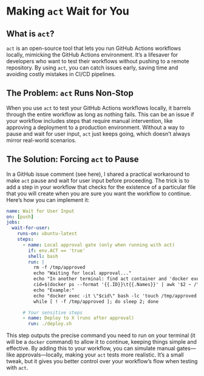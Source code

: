 # Making `act` Wait for You

## What is `act`?

`act` is an open-source tool that lets you run GitHub Actions workflows locally, mimicking the GitHub Actions environment. It’s a lifesaver for developers who want to test their workflows without pushing to a remote repository. By using `act`, you can catch issues early, saving time and avoiding costly mistakes in CI/CD pipelines.

## The Problem: `act` Runs Non-Stop

When you use `act` to test your GitHub Actions workflows locally, it barrels through the entire workflow as long as nothing fails. This can be an issue if your workflow includes steps that require manual intervention, like approving a deployment to a production environment. Without a way to pause and wait for user input, `act` just keeps going, which doesn’t always mirror real-world scenarios.

## The Solution: Forcing `act` to Pause

In a GitHub issue comment (see here), I shared a practical workaround to make `act` pause and wait for user input before proceeding. The trick is to add a step in your workflow that checks for the existence of a particular file that you will create when you are sure you want the workflow to continue. Here’s how you can implement it:

```yaml
name: Wait for User Input
on: [push]
jobs:
  wait-for-user:
    runs-on: ubuntu-latest
    steps:
      - name: Local approval gate (only when running with act)
        if: env.ACT == 'true'
        shell: bash
        run: |
          rm -f /tmp/approved
          echo "Waiting for local approval..."
          echo "In another terminal: find act container and 'docker exec' to touch /tmp/approved"
          cid=$(docker ps --format '{{.ID}}\t{{.Names}}' | awk '$2 ~ /^act-/ {print $1; exit}')
          echo "Example:"
          echo "docker exec -it \"$cid\" bash -lc 'touch /tmp/approved'"
          while [ ! -f /tmp/approved ]; do sleep 2; done

      # Your sensitive steps
      - name: Deploy to X (runs after approval)
        run: ./deploy.sh
```

This step outputs the precise command you need to run on your terminal (it will be a `docker` command) to allow it to continue, keeping things simple and effective. By adding this to your workflow, you can simulate manual gates—like approvals—locally, making your `act` tests more realistic. It’s a small tweak, but it gives you better control over your workflow’s flow when testing with `act`.
